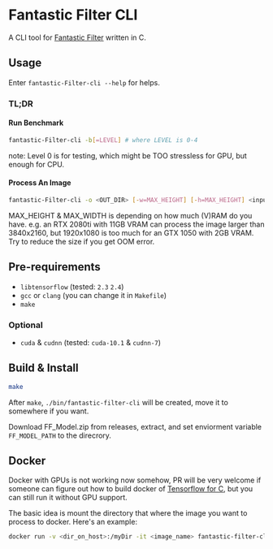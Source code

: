 # Fantastic Filter CLI
A CLI tool for [Fantastic Filter](https://ray-fish.me/Fantastic-Filter-Professional-Plus) written in C.

## Usage
Enter `fantastic-Filter-cli --help` for helps.
### TL;DR
#### Run Benchmark
```bash
fantastic-Filter-cli -b[=LEVEL] # where LEVEL is 0-4
```
note: Level 0 is for testing, which might be TOO stressless for GPU, but enough for CPU.

#### Process An Image
```bash
fantastic-Filter-cli -o <OUT_DIR> [-w=MAX_HEIGHT] [-h=MAX_HEIGHT] <input_files...>
```
MAX_HEIGHT & MAX_WIDTH is depending on how much (V)RAM do you have. e.g. an RTX 2080ti with 11GB VRAM can process the image larger than 3840x2160, but 1920x1080 is too much for an GTX 1050 with 2GB VRAM. Try to reduce the size if you get <span title="Out of Memory">OOM</span> error.
## Pre-requirements
- `libtensorflow` (tested: `2.3` `2.4`)
- `gcc` or `clang` (you can change it in `Makefile`)
- `make`
### Optional
- `cuda` & `cudnn` (tested: `cuda-10.1` & `cudnn-7`)


## Build & Install
```bash
make
```
After `make`, `./bin/fantastic-filter-cli` will be created, move it to somewhere if you want.

Download FF_Model.zip from releases, extract, and set enviorment variable `FF_MODEL_PATH` to the direcrory.

## Docker
Docker with GPUs is not working now somehow, PR will be very welcome if someone can figure out how to build docker of [Tensorflow for C](https://www.tensorflow.org/install/lang_c), but you can still run it without GPU support.

The basic idea is mount the directory that where the image you want to process to docker.
Here's an example:
```bash
docker run -v <dir_on_host>:/myDir -it <image_name> fantastic-filter-cli tmp -o /myDir <filename>
```
